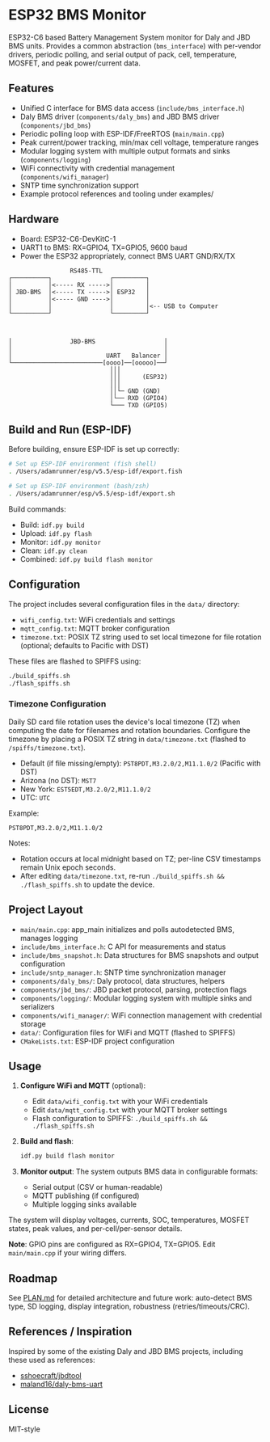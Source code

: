 # ESP32 BMS Monitor

ESP32-C6 based Battery Management System monitor for Daly and JBD BMS units. Provides a common abstraction (`bms_interface`) with per-vendor drivers, periodic polling, and serial output of pack, cell, temperature, MOSFET, and peak power/current data.

## Features
- Unified C interface for BMS data access (`include/bms_interface.h`)
- Daly BMS driver (`components/daly_bms`) and JBD BMS driver (`components/jbd_bms`)
- Periodic polling loop with ESP-IDF/FreeRTOS (`main/main.cpp`)
- Peak current/power tracking, min/max cell voltage, temperature ranges
- Modular logging system with multiple output formats and sinks (`components/logging`)
- WiFi connectivity with credential management (`components/wifi_manager`)
- SNTP time synchronization support
- Example protocol references and tooling under examples/

## Hardware
- Board: ESP32-C6-DevKitC-1
- UART1 to BMS: RX=GPIO4, TX=GPIO5, 9600 baud
- Power the ESP32 appropriately, connect BMS UART GND/RX/TX
```
                 RS485-TTL
┌──────────┐                ┌─────────┐
│          │<----- RX ----->│         │
│ JBD-BMS  │<----- TX ----->│ ESP32   │
│          │<----- GND ---->│         │
│          │                │         │<-- USB to Computer
└──────────┘                └─────────┘



│                JBD-BMS                   │
│                                          │
│                          UART   Balancer │
└─────────────────────────[oooo]──[ooooo]──┘
                            │││
                            │││      (ESP32)
                            │││
                            ││└─ GND (GND)
                            │└── RXD (GPIO4)
                            └─── TXD (GPIO5)
```


## Build and Run (ESP-IDF)

Before building, ensure ESP-IDF is set up correctly:
```bash
# Set up ESP-IDF environment (fish shell)
. /Users/adamrunner/esp/v5.5/esp-idf/export.fish

# Set up ESP-IDF environment (bash/zsh)
. /Users/adamrunner/esp/v5.5/esp-idf/export.sh
```

Build commands:
- Build: `idf.py build`
- Upload: `idf.py flash`
- Monitor: `idf.py monitor`
- Clean: `idf.py clean`
- Combined: `idf.py build flash monitor`

## Configuration

The project includes several configuration files in the `data/` directory:
- `wifi_config.txt`: WiFi credentials and settings
- `mqtt_config.txt`: MQTT broker configuration
- `timezone.txt`: POSIX TZ string used to set local timezone for file rotation (optional; defaults to Pacific with DST)

These files are flashed to SPIFFS using:
```bash
./build_spiffs.sh
./flash_spiffs.sh
```

### Timezone Configuration

Daily SD card file rotation uses the device's local timezone (TZ) when computing the date for filenames and rotation boundaries. Configure the timezone by placing a POSIX TZ string in `data/timezone.txt` (flashed to `/spiffs/timezone.txt`).

- Default (if file missing/empty): `PST8PDT,M3.2.0/2,M11.1.0/2` (Pacific with DST)
- Arizona (no DST): `MST7`
- New York: `EST5EDT,M3.2.0/2,M11.1.0/2`
- UTC: `UTC`

Example:
```
PST8PDT,M3.2.0/2,M11.1.0/2
```

Notes:
- Rotation occurs at local midnight based on TZ; per-line CSV timestamps remain Unix epoch seconds.
- After editing `data/timezone.txt`, re-run `./build_spiffs.sh && ./flash_spiffs.sh` to update the device.

## Project Layout
- `main/main.cpp`: app_main initializes and polls autodetected BMS, manages logging
- `include/bms_interface.h`: C API for measurements and status
- `include/bms_snapshot.h`: Data structures for BMS snapshots and output configuration
- `include/sntp_manager.h`: SNTP time synchronization manager
- `components/daly_bms/`: Daly protocol, data structures, helpers
- `components/jbd_bms/`: JBD packet protocol, parsing, protection flags
- `components/logging/`: Modular logging system with multiple sinks and serializers
- `components/wifi_manager/`: WiFi connection management with credential storage
- `data/`: Configuration files for WiFi and MQTT (flashed to SPIFFS)
- `CMakeLists.txt`: ESP-IDF project configuration

## Usage

1. **Configure WiFi and MQTT** (optional):
   - Edit `data/wifi_config.txt` with your WiFi credentials
   - Edit `data/mqtt_config.txt` with your MQTT broker settings
   - Flash configuration to SPIFFS: `./build_spiffs.sh && ./flash_spiffs.sh`

2. **Build and flash**:
   ```bash
   idf.py build flash monitor
   ```

3. **Monitor output**:
   The system outputs BMS data in configurable formats:
   - Serial output (CSV or human-readable)
   - MQTT publishing (if configured)
   - Multiple logging sinks available

The system will display voltages, currents, SOC, temperatures, MOSFET states, peak values, and per-cell/per-sensor details.

**Note**: GPIO pins are configured as RX=GPIO4, TX=GPIO5. Edit `main/main.cpp` if your wiring differs.

## Roadmap
See [PLAN.md](PLAN.md) for detailed architecture and future work: auto-detect BMS type, SD logging, display integration, robustness (retries/timeouts/CRC).

## References / Inspiration
Inspired by some of the existing Daly and JBD BMS projects, including these used as references:

- [sshoecraft/jbdtool](https://github.com/sshoecraft/jbdtool)
- [maland16/daly-bms-uart](https://github.com/maland16/daly-bms-uart)


## License
MIT-style
